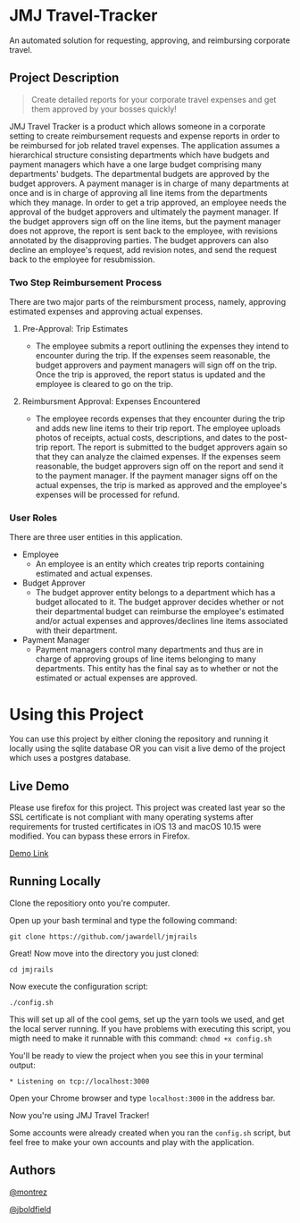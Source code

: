 # JMJ Travel-Tracker

An automated solution for requesting, approving, and reimbursing corporate travel.


## Project Description 
> Create detailed reports for your corporate travel expenses and get them approved by your bosses quickly!

JMJ Travel Tracker is a product which allows someone in a corporate setting to create reimbursement requests and expense reports in order to be reimbursed for job related travel expenses. The application assumes a hierarchical structure consisting departments which have budgets and payment managers which have a one large budget comprising many departments' budgets. The departmental budgets are approved by the budget approvers. A payment manager is in charge of many departments at once and is in charge of approving all line items from the departments which they manage. In order to get a trip approved, an employee needs the approval of the budget approvers and ultimately the payment manager. If the budget approvers sign off on the line items, but the payment manager does not approve, the report is sent back to the employee, with  revisions annotated by the disapproving parties. The budget approvers can also decline an employee's request, add revision notes, and send the request back to the employee for resubmission.


### Two Step Reimbursement Process 
There are two major parts of the reimbursment process, namely, approving estimated expenses and approving actual expenses.

1. Pre-Approval: Trip Estimates
	- The employee submits a report outlining the expenses they intend to encounter during the trip. If the expenses seem reasonable, the budget approvers and payment managers will sign off on the trip. Once the trip is approved, the report status is updated and the employee is cleared to go on the trip.

	
2. Reimbursment Approval: Expenses Encountered
	- The employee records expenses that they encounter during the trip and adds new line items to their trip report. The employee uploads photos of receipts, actual costs, descriptions, and dates to the post-trip report. The report is submitted to the budget approvers again so that they can analyze the claimed expenses. If the expenses seem reasonable, the budget approvers sign off on the report and send it to the payment manager. If the payment manager signs off on the actual expenses, the trip is marked as approved and the employee's expenses will be processed for refund. 

	
	
### User Roles
There are three user entities in this application. 

* Employee
	- An employee is an entity which creates trip reports containing estimated and actual expenses.
* Budget Approver
	- The budget approver entity belongs to a department which has a budget allocated to it. The budget approver decides whether or not their departmental budget can reimburse the employee's estimated and/or actual expenses and approves/declines line items associated with their department.
* Payment Manager
	- Payment managers control many departments and thus are in charge of approving groups of line items belonging to many departments. This entity has the final say as to whether or not the estimated or actual expenses are approved. 

	
# Using this Project

You can use this project by either cloning the repository and running it locally using the sqlite database OR you can visit a live demo of the project which uses a postgres database.

## Live Demo
Please use firefox for this project. This project was created last year so the SSL certificate is not compliant with many operating systems after requirements for trusted certificates in iOS 13 and macOS 10.15 were modified. You can bypass these errors in Firefox. 

<a href="https://cox-oldfield-wardell.herokuapp.com">Demo Link</a>

## Running Locally
Clone the repositiory onto you're computer. 

Open up your bash terminal and type the following command: 

`git clone https://github.com/jawardell/jmjrails`

Great! Now move into the directory you just cloned: 

`cd jmjrails`

Now execute the configuration script: 

`./config.sh`

This will set up all of the cool gems, set up the yarn tools we used, and get the local server running. If you have problems with executing this script, you migth need to make it runnable with this command: `chmod +x config.sh`

You'll be ready to view the project when you see this in your terminal output: 

```* Listening on tcp://localhost:3000```

Open your Chrome browser and type `localhost:3000` in the address bar. 

Now you're using JMJ Travel Tracker! 

Some accounts were already created when you ran the `config.sh` script, but feel free to make your own accounts and play with the application.


## Authors
<a href="https://github.com/montrez">@montrez</a>

<a href="https://github.com/jboldfield">@jboldfield</a>
